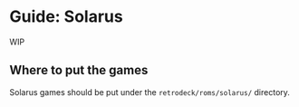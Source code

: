 # Guide: Solarus

WIP

## Where to put the games
Solarus games should be put under the `retrodeck/roms/solarus/` directory.

